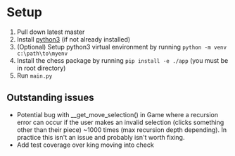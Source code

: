 # Setup

1. Pull down latest master
2. Install [python3](https://www.python.org/downloads/) (if not already installed)
3. (Optional) Setup python3 virtual environment by running `python -m venv c:\path\to\myenv`
4. Install the chess package by running `pip install -e ./app` (you must be in root directory)
5. Run `main.py`

## Outstanding issues

- Potential bug with \_\_get_move_selection() in Game where a recursion error can occur if the user makes an invalid selection (clicks something other than their piece) ~1000 times (max recursion depth depending). In practice this isn't an issue and probably isn't worth fixing.
- Add test coverage over king moving into check
